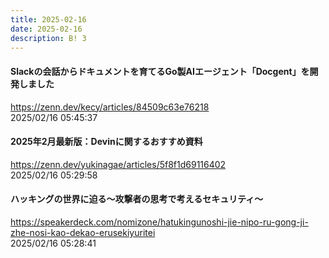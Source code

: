 ```yaml
---
title: 2025-02-16
date: 2025-02-16
description: B! 3
---
```


#### Slackの会話からドキュメントを育てるGo製AIエージェント「Docgent」を開発しました
https://zenn.dev/kecy/articles/84509c63e76218<br>
2025/02/16 05:45:37<br>


#### 2025年2月最新版：Devinに関するおすすめ資料
https://zenn.dev/yukinagae/articles/5f8f1d69116402<br>
2025/02/16 05:29:58<br>


#### ハッキングの世界に迫る～攻撃者の思考で考えるセキュリティ～
https://speakerdeck.com/nomizone/hatukingunoshi-jie-nipo-ru-gong-ji-zhe-nosi-kao-dekao-erusekiyuritei<br>
2025/02/16 05:28:41<br>


